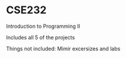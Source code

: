 # CSE232
Introduction to Programming II

Includes all 5 of the projects

Things not included: Mimir excersizes and labs
